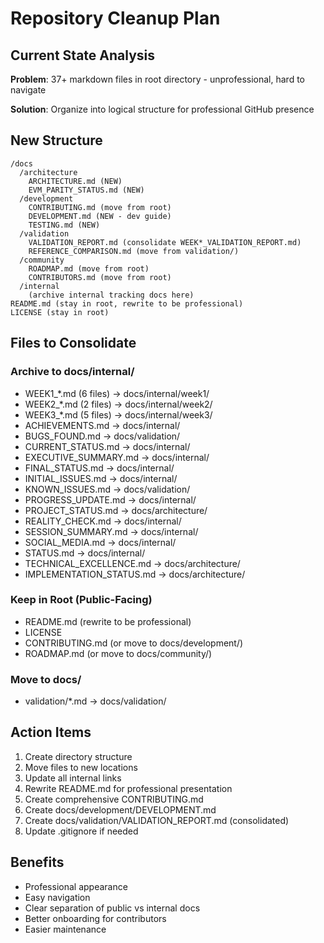 # Repository Cleanup Plan

## Current State Analysis

**Problem**: 37+ markdown files in root directory - unprofessional, hard to navigate

**Solution**: Organize into logical structure for professional GitHub presence

## New Structure

```
/docs
  /architecture
    ARCHITECTURE.md (NEW)
    EVM_PARITY_STATUS.md (NEW)
  /development
    CONTRIBUTING.md (move from root)
    DEVELOPMENT.md (NEW - dev guide)
    TESTING.md (NEW)
  /validation
    VALIDATION_REPORT.md (consolidate WEEK*_VALIDATION_REPORT.md)
    REFERENCE_COMPARISON.md (move from validation/)
  /community
    ROADMAP.md (move from root)
    CONTRIBUTORS.md (move from root)
  /internal
    (archive internal tracking docs here)
README.md (stay in root, rewrite to be professional)
LICENSE (stay in root)
```

## Files to Consolidate

### Archive to docs/internal/
- WEEK1_*.md (6 files) → docs/internal/week1/
- WEEK2_*.md (2 files) → docs/internal/week2/
- WEEK3_*.md (5 files) → docs/internal/week3/
- ACHIEVEMENTS.md → docs/internal/
- BUGS_FOUND.md → docs/validation/
- CURRENT_STATUS.md → docs/internal/
- EXECUTIVE_SUMMARY.md → docs/internal/
- FINAL_STATUS.md → docs/internal/
- INITIAL_ISSUES.md → docs/internal/
- KNOWN_ISSUES.md → docs/validation/
- PROGRESS_UPDATE.md → docs/internal/
- PROJECT_STATUS.md → docs/architecture/
- REALITY_CHECK.md → docs/internal/
- SESSION_SUMMARY.md → docs/internal/
- SOCIAL_MEDIA.md → docs/internal/
- STATUS.md → docs/internal/
- TECHNICAL_EXCELLENCE.md → docs/architecture/
- IMPLEMENTATION_STATUS.md → docs/architecture/

### Keep in Root (Public-Facing)
- README.md (rewrite to be professional)
- LICENSE
- CONTRIBUTING.md (or move to docs/development/)
- ROADMAP.md (or move to docs/community/)

### Move to docs/
- validation/*.md → docs/validation/

## Action Items

1.  Create directory structure
2.  Move files to new locations
3.  Update all internal links
4.  Rewrite README.md for professional presentation
5.  Create comprehensive CONTRIBUTING.md
6.  Create docs/development/DEVELOPMENT.md
7.  Create docs/validation/VALIDATION_REPORT.md (consolidated)
8.  Update .gitignore if needed

## Benefits

- Professional appearance
- Easy navigation
- Clear separation of public vs internal docs
- Better onboarding for contributors
- Easier maintenance
